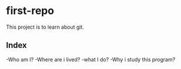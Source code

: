 # first-repo

This project is to learn about git.
## Index

-Who am I?
-Where are i lived?
-what I do?
-Why i study this program?
